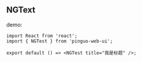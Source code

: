 ## NGText

demo:

```tsx
import React from 'react';
import { NGTest } from 'pinguo-web-ui';

export default () => <NGTest title="我是标题" />;
```
